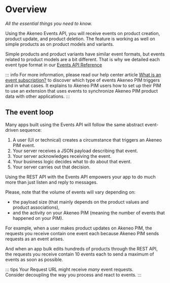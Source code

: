 # Overview

_All the essential things you need to know._

Using the Akeneo Events API, you will receive events on product creation, product update, and product deletion. 
The feature is working as well on simple products as on product models and variants.

Simple products and product variants have similar event formats, but events related to product models are a bit different. That is why we detailed each event type format in our [Events API Reference](../events-reference/events-reference-serenity/products.html)

::: info 
For more information, please read our help center article [What is an event subscription?](https://help.akeneo.com/pim/serenity/articles/what-is-an-event-subscription.html) to discover which type of events Akeneo PIM triggers and in what cases. 
It explains to Akeneo PIM users how to set up their PIM to use an extension that uses events to synchronize Akeneo PIM product data with other applications. 
::: 

## The event loop

Many apps built using the Events API will follow the same abstract event-driven sequence:

1. A user (UI or technical) creates a circumstance that triggers an Akeneo PIM event.
2. Your server receives a JSON payload describing that event.
3. Your server acknowledges receiving the event.
4. Your business logic decides what to do about that event.
5. Your server carries out that decision.

Using the REST API with the Events API empowers your app to do much more than just listen and reply to messages.

Please, note that the volume of events will vary depending on:
- the payload size (that mainly depends on the product values and product associations),
- and the activity on your Akeneo PIM (meaning the number of events that happened on your PIM).

For example, when a user makes product updates on Akeneo PIM, the requests you receive contain one event each because Akeneo PIM sends requests as an event arises.

And when an app bulk edits hundreds of products through the REST API, the requests you receive contain 10 events each to send a maximum of events as soon as possible.

::: tips
Your Request URL might receive *many* event requests.  
Consider decoupling the way you process and react to events.
:::

